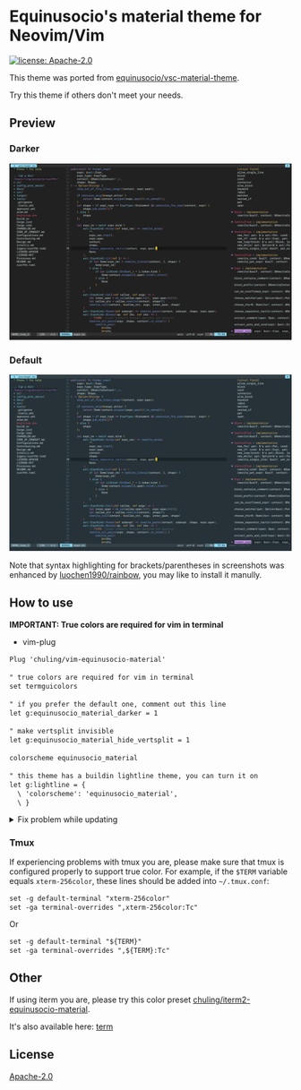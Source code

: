 # Equinusocio's material theme for Neovim/Vim

[![license: Apache-2.0](https://img.shields.io/badge/license-Apache--2.0-6F42C1)](LICENSE)

This theme was ported from [equinusocio/vsc-material-theme](https://github.com/equinusocio/vsc-material-theme).

Try this theme if others don't meet your needs.

## Preview

### Darker

![](https://raw.githubusercontent.com/chuling/vim-equinusocio-material-preview/master/0.png)

### Default

![](https://raw.githubusercontent.com/chuling/vim-equinusocio-material-preview/master/1.png)

Note that syntax highlighting for brackets/parentheses in screenshots was enhanced by [luochen1990/rainbow](https://github.com/luochen1990/rainbow), you may like to install it manully.

## How to use

**IMPORTANT: True colors are required for vim in terminal**

* vim-plug

```vim
Plug 'chuling/vim-equinusocio-material'

" true colors are required for vim in terminal
set termguicolors

" if you prefer the default one, comment out this line
let g:equinusocio_material_darker = 1

" make vertsplit invisible
let g:equinusocio_material_hide_vertsplit = 1

colorscheme equinusocio_material

" this theme has a buildin lightline theme, you can turn it on
let g:lightline = {
  \ 'colorscheme': 'equinusocio_material',
  \ }
```

<details>
  <summary>Fix problem while updating</summary>

**IMPORTANT**: This repo has been reformed to reduce the size, and you might find problem (like `fatal: refusing to merge unrelated histories`) while runing plugin update command such as `PlugUpdate`. To solve this problem (for `vim-plug` users), first run `PlugClean` to detect the problem and delete the directory, then re-run `PlugUpdate` or `PlugInstall`.

[Related issue](https://github.com/chuling/vim-equinusocio-material/issues/2)
</details>

### Tmux

If experiencing problems with tmux you are, please make sure that tmux is configured properly to support true color. For example, if the `$TERM` variable equals `xterm-256color`, these lines should be added into `~/.tmux.conf`:

```
set -g default-terminal "xterm-256color"
set -ga terminal-overrides ",xterm-256color:Tc"
```

Or

```
set -g default-terminal "${TERM}"
set -ga terminal-overrides ",${TERM}:Tc"
```

## Other

If using iterm you are, please try this color preset [chuling/iterm2-equinusocio-material](https://github.com/chuling/iterm2-equinusocio-material).

It's also available here: [term](./term)

## License

[Apache-2.0](LICENSE)
